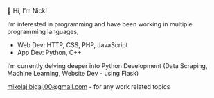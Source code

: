 👋 Hi, I’m Nick!

I’m interested in programming and have been working in multiple programming languages,
- Web Dev: HTTP, CSS, PHP, JavaScript
- App Dev: Python, C++

I’m currently delving deeper into Python Development (Data Scraping, Machine Learning, Website Dev - using Flask)

mikolaj.bigaj.00@gmail.com - for any work related topics

<!---
MBigaj/MBigaj is a ✨ special ✨ repository because its `README.md` (this file) appears on your GitHub profile.
You can click the Preview link to take a look at your changes.
--->
